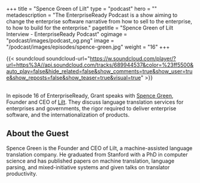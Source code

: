 +++
title = "Spence Green of Lilt"
type = "podcast"
hero = ""
metadescription = "The EnterpriseReady Podcast is a show aiming to change the enterprise software narrative from how to sell to the enterprise, to how to build for the enterprise."
pagetitle = "Spence Green of Lilt Interview - EnterpriseReady Podcast"
ogimage = "podcast/images/podcast_og.png"
image = "/podcast/images/episodes/spence-green.jpg"
weight = "16"
+++

{{< soundcloud soundcloud-url="https://w.soundcloud.com/player/?url=https%3A//api.soundcloud.com/tracks/689944537&color=%23ff5500&auto_play=false&hide_related=false&show_comments=true&show_user=true&show_reposts=false&show_teaser=true&visual=true" >}}

\
In episode 16 of EnterpriseReady, Grant speaks with [Spence Green](https://twitter.com/lilthq), Founder and CEO of [Lilt](http://lilt.com/). They discuss language translation services for enterprises and governments, the rigor required to deliver enterprise software, and the internationalization of products.

## About the Guest 

Spence Green is the Founder and CEO of Lilt, a machine-assisted language translation company. He graduated from Stanford with a PhD in computer science and has published papers on machine translation, language parsing, and mixed-initiative systems and given talks on translator productivity.
